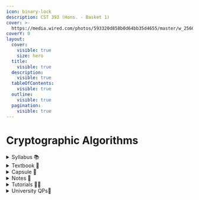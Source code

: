 ```yaml
---
icon: binary-lock
description: CST 393 (Hons. - Basket 1)
cover: >-
  https://media.wired.com/photos/593320d858b0d64bb35d4655/master/w_2560%2Cc_limit/163727876.jpg
coverY: 0
layout:
  cover:
    visible: true
    size: hero
  title:
    visible: true
  description:
    visible: true
  tableOfContents:
    visible: true
  outline:
    visible: true
  pagination:
    visible: true
---
```


# Cryptographic Algorithms

<details>

<summary>Syllabus 📚</summary>

[CST393 ](https://drive.google.com/file/d/1S99J2tbRkZxx7m75ijjpbm0YSoJOppP_/view)👈

</details>

<details>

<summary>Textbook 📖</summary>

[Cryptographic Algorithms Textbooks](https://drive.google.com/drive/folders/113jtbNk3kFhWKaidjWbIWLD0woT74ixb?usp=drive_link) 👈

</details>

<details>

<summary>Capsule 💊</summary>

[Cryptographic Algorithms Short Notes](https://drive.google.com/drive/folders/1IaBa2vk-b1E4DHnlFEAiEgbWfBSB9r7V?usp=drive_link) 👈

</details>

<details>

<summary>Notes 📒</summary>

[Cryptographic Algorithms Notes](https://drive.google.com/drive/folders/1Gjjt3s2rQS9rwx9gafv3u1KYa1S9mCvJ?usp=drive_link) 👈

</details>

<details>

<summary>Tutorials 🧑‍🏫</summary>

[Cryptographic Algorithms CST 393 KTU CS Honour Notes Semester V -Dr Binu V P](https://cryptoalgoktuhonsem5.blogspot.com/2024/07/cryptographic-algorithms-cst-393-ktu.html)

[CST393 Cryptographic Algorithms-CSE Honours Bucket 1 - Princy Ann Thomas](https://youtube.com/playlist?list=PL2YNNMqXo7duAvJbJFDjWxd3l0G-30uZh\&feature=shared) 👈

</details>

<details>

<summary>University QPs📄</summary>

[Cryptographic Algorithms PYQs](https://drive.google.com/drive/folders/1AXT8r8-YvjFsgWnQ5d4FbexQAQGvJPIA?usp=drive_link) 👈

</details>
